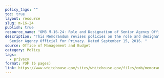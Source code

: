 ```yaml
---
policy_tags: ""
toc: true
layout: resource
slug: m-16-24
publish: true
resource_name: "OMB M-16-24: Role and Designation of Senior Agency Officials for Privacy"
description: "This Memorandum revises policies on the role and designation of a
  Senior Agency Official for Privacy. Dated September 15, 2016. "
source: Office of Management and Budget
category: Policy
tags:
  - privacy
format: PDF (5 pages)
link: https://www.whitehouse.gov/sites/whitehouse.gov/files/omb/memoranda/2016/m_16_24_0.pdf
---
```

